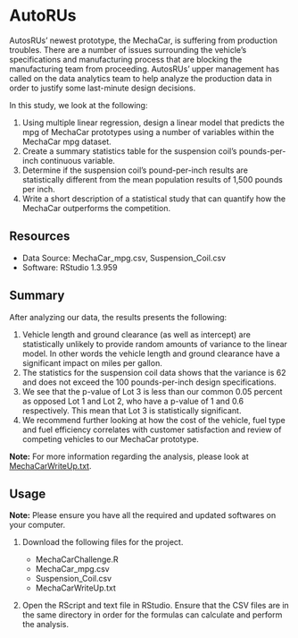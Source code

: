 # AutoRUs

AutosRUs’ newest prototype, the MechaCar, is suffering from production troubles. There are a number of issues surrounding the vehicle’s specifications and manufacturing process that are blocking the manufacturing team from proceeding. AutosRUs’ upper management has called on the data analytics team to help analyze the production data in order to justify some last-minute design decisions.

In this study, we look at the following:

1. Using multiple linear regression, design a linear model that predicts the mpg of MechaCar prototypes using a number of variables within the MechaCar mpg dataset.
2. Create a summary statistics table for the suspension coil’s pounds-per-inch continuous variable. 
3. Determine if the suspension coil’s pound-per-inch results are statistically different from the mean population results of 1,500 pounds per inch. 
4. Write a short description of a statistical study that can quantify how the MechaCar outperforms the competition.

## Resources

  - Data Source: MechaCar_mpg.csv, Suspension_Coil.csv
  - Software: RStudio 1.3.959

## Summary

After analyzing our data, the results presents the following:

1. Vehicle length and ground clearance (as well as intercept) are statistically unlikely to provide random amounts of variance to the linear model. In other words the vehicle length and ground clearance have a significant impact on miles per gallon.
2. The statistics for the suspension coil data shows that the variance is 62 and does not exceed the 100 pounds-per-inch design specifications.
3.  We see that the p-value of Lot 3 is less than our common 0.05 percent as opposed Lot 1 and Lot 2, who have a p-value of 1 and 0.6 respectively. This mean that Lot 3 is statistically significant.
4. We recommend further looking at how the cost of the vehicle, fuel type and fuel efficiency correlates with customer satisfaction and review of competing vehicles to our MechaCar prototype.

**Note:** For more information regarding the analysis, please look at [MechaCarWriteUp.txt](https://github.com/Helen-Ly/AutoRUs/blob/master/MechaCarWriteUp.txt).

## Usage

**Note:** Please ensure you have all the required and updated softwares on your computer.

  1. Download the following files for the project.
      
      - MechaCarChallenge.R
      - MechaCar_mpg.csv
      - Suspension_Coil.csv
      - MechaCarWriteUp.txt

  2. Open the RScript and text file in RStudio. Ensure that the CSV files are in the same directory in order for the formulas can calculate and perform the analysis.

